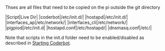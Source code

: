Thses are all files that need to be copied on the pi outside the git directory

|Script|Live Dir|
|coderbot|/etc/init.d/|
|hostapd|/etc/init.d/|
|interfaces_ap|/etc/network/|
|interfaces_cli|/etc/network/|
|pigpiod|/etc/init.d|
|hostapd.conf|/etc/hostapd/|
|dnsmasq.conf|/etc/|


Note that scripts in the init.d folder need to be enabled/disabled as
described in [Starting Coderbot](https://github.com/explosivose/coderbot_lboro/wiki/Starting-Coderbot).


